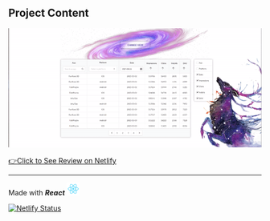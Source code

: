 ## Project Content

<p align="left">
  <img src="gjg-frontend.gif" width="900px" title="gif">
</p>

[:point_right:Click to See Review on Netlify](https://60d4c5de7d4ff94be1d9d21d--wonderful-clarke-4e478a.netlify.app/)

<hr/>

Made with __*React*__ <img alt="React" width="26px" src="https://raw.githubusercontent.com/github/explore/80688e429a7d4ef2fca1e82350fe8e3517d3494d/topics/react/react.png" />

[![Netlify Status](https://api.netlify.com/api/v1/badges/6aca3d6e-9743-4891-8ab6-41c85772744f/deploy-status)](https://app.netlify.com/sites/hungry-clarke-6f7dc3/deploys)
